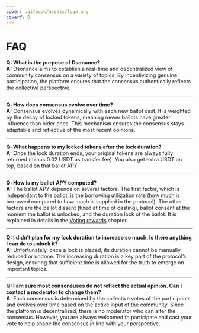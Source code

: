 ```yaml
---
cover: .gitbook/assets/logo.png
coverY: 0
---
```


# FAQ

**Q: What is the purpose of Dsonance?**\
**A:** Dsonance aims to establish a real-time and decentralized view of community consensus on a variety of topics. By incentivizing genuine participation, the platform ensures that the consensus authentically reflects the collective perspective.

***

**Q: How does consensus evolve over time?**\
**A:** Consensus evolves dynamically with each new ballot cast. It is weighted by the decay of locked tokens, meaning newer ballots have greater influence than older ones. This mechanism ensures the consensus stays adaptable and reflective of the most recent opinions.

***

**Q: What happens to my locked tokens after the lock duration?**\
**A:** Once the lock duration ends, your original tokens are always fully returned (minus 0.02 USDT as transfer fee). You also get extra USDT on top, based on that ballot APY.

***

**Q: How is my ballot APY computed?**\
**A:** The ballot APY depends on several factors. The first factor, which is independant to the ballot, is the borrowing utilization rate (how much is borrowed compared to how much is supplied in the protocol). The other factors are the ballot dissent (fixed at time of casting), ballot consent at the moment the ballot is unlocked, and the duration lock of the ballot. It is explained in details in the [Voting rewards](protocol-beta-version/lock-rewards.md) chapter.

***

**Q: I didn’t plan for my lock duration to increase so much. Is there anything I can do to unlock it?**\
**A:** Unfortunately, once a lock is placed, its duration cannot be manually reduced or undone. The increasing duration is a key part of the protocol’s design, ensuring that sufficient time is allowed for the truth to emerge on important topics.

***

**Q: I am sure most consensuses do not reflect the actual opinion. Can I contact a moderator to change them?**\
**A:** Each consensus is determined by the collective votes of the participants and evolves over time based on the active input of the community. Since the platform is decentralized, there is no moderator who can alter the consensus. However, you are always welcomed to participate and cast your vote to help shape the consensus in line with your perspective.
